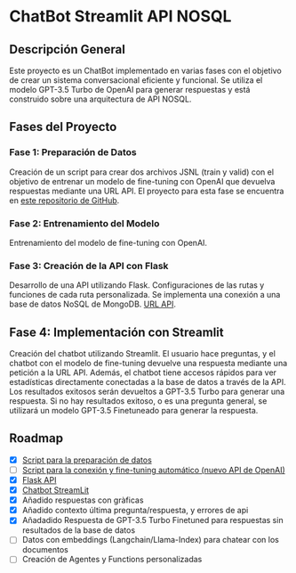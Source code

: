 # ChatBot Streamlit API NOSQL

## Descripción General

Este proyecto es un ChatBot implementado en varias fases con el objetivo de crear un sistema conversacional eficiente y funcional. Se utiliza el modelo GPT-3.5 Turbo de OpenAI para generar respuestas y está construido sobre una arquitectura de API NOSQL.

## Fases del Proyecto

### Fase 1: Preparación de Datos
Creación de un script para crear dos archivos JSNL (train y valid) con el objetivo de entrenar un modelo de fine-tuning con OpenAI que devuelva respuestas mediante una URL API.
El proyecto para esta fase se encuentra en [este repositorio de GitHub](https://github.com/GRKdev/Script-SQL-API).

### Fase 2: Entrenamiento del Modelo
Entrenamiento del modelo de fine-tuning con OpenAI.

### Fase 3: Creación de la API con Flask
Desarrollo de una API utilizando Flask. Configuraciones de las rutas y funciones de cada ruta personalizada. Se implementa una conexión a una base de datos NoSQL de MongoDB. [URL API](https://github.com/GRKdev/API).

## **Fase 4: Implementación con Streamlit**
Creación del chatbot utilizando Streamlit. El usuario hace preguntas, y el chatbot con el modelo de fine-tuning devuelve una respuesta mediante una petición a la URL API. Además, el chatbot tiene accesos rápidos para ver estadísticas directamente conectadas a la base de datos a través de la API. Los resultados exitosos serán devueltos a GPT-3.5 Turbo para generar una respuesta. Si no hay resultados exitoso, o es una pregunta general, se utilizará un modelo GPT-3.5 Finetuneado para generar la respuesta.

## Roadmap

- [x] [Script para la preparación de datos](https://github.com/GRKdev/Script-SQL-API)
- [ ] [Script para la conexión y fine-tuning automático (nuevo API de OpenAI)](https://github.com/GRKdev/Script-SQL-API)
- [x] [Flask API](https://github.com/GRKdev/API)
- [x] [Chatbot StreamLit](https://github.com/GRKdev/StreamLit-Api)
- [x] Añadido respuestas con gràficas
- [x] Añadido contexto última pregunta/respuesta, y errores de api
- [x] Añadadido Respuesta de GPT-3.5 Turbo Finetuned para respuestas sin resultados de la base de datos
- [ ] Datos con embeddings (Langchain/Llama-Index) para chatear con los documentos
- [ ] Creación de Agentes y Functions personalizadas
